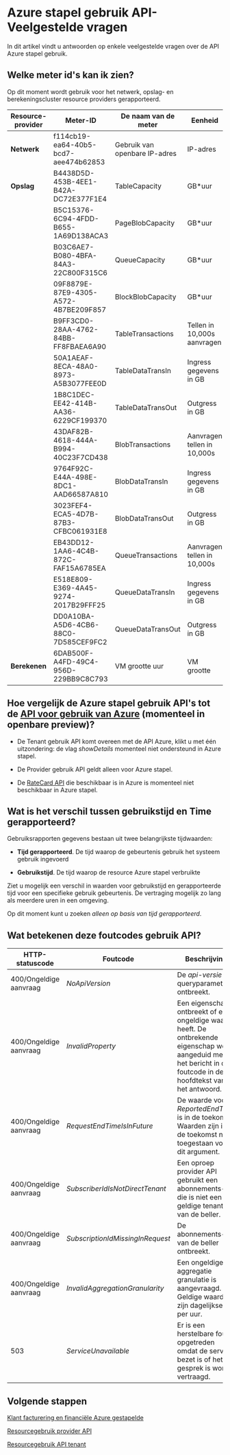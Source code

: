 <properties
    pageTitle="Veelgestelde vragen betrekking gebruik | Microsoft Azure"
    description="Lijst van Azure stapel meters vergelijking met Azure gebruik API, gebruikstijd en de tijd gerapporteerd foutcodes."
    services="azure-stack"
    documentationCenter=""
    authors="AlfredoPizzirani"
    manager="byronr"
    editor=""/>

<tags
    ms.service="azure-stack"
    ms.workload="na"
    ms.tgt_pltfrm="na"
    ms.devlang="na"
    ms.topic="article"
    ms.date="10/18/2016"
    ms.author="alfredop"/>

# <a name="azure-stack-usage-api-faqs"></a>Azure stapel gebruik API-Veelgestelde vragen
In dit artikel vindt u antwoorden op enkele veelgestelde vragen over de API Azure stapel gebruik.

## <a name="what-meter-ids-can-i-see"></a>Welke meter id's kan ik zien?

Op dit moment wordt gebruik voor het netwerk, opslag- en berekeningscluster resource providers gerapporteerd.

| **Resource-provider** | **Meter-ID** |**De naam van de meter** | **Eenheid** | **Aanvullende informatie** |
| --------------------------- | --------------------------------------- | -------------------------- | ---------------------------- | ----------------------------------------- |
| **Netwerk** | f114cb19-ea64-40b5-bcd7-aee474b62853 | Gebruik van openbare IP-adres | IP-adres |                    
| **Opslag**  | B4438D5D-453B-4EE1-B42A-DC72E377F1E4 | TableCapacity | GB\*uur | Totale capaciteit dat door tabellen |
|              | B5C15376-6C94-4FDD-B655-1A69D138ACA3 | PageBlobCapacity | GB\*uur | Totale capaciteit dat door BLOB van pagina 's |
|              | B03C6AE7-B080-4BFA-84A3-22C800F315C6 | QueueCapacity  | GB\*uur  | Totale capaciteit verbruikt door wachtrij |
| | 09F8879E-87E9-4305-A572-4B7BE209F857 | BlockBlobCapacity | GB\*uur  | Totale capaciteit dat door blok BLOB 's |
| | B9FF3CD0-28AA-4762-84BB-FF8FBAEA6A90 | TableTransactions  | Tellen in 10,000s aanvragen   | Tabel serviceaanvragen (in 10,000s) |
| | 50A1AEAF-8ECA-48A0-8973-A5B3077FEE0D | TableDataTransIn | Ingress gegevens in GB | Tabel service gegevens ingress in GB |
| | 1B8C1DEC-EE42-414B-AA36-6229CF199370 | TableDataTransOut | Outgress in GB | Tabel service gegevens egress in GB |
| | 43DAF82B-4618-444A-B994-40C23F7CD438 | BlobTransactions | Aanvragen tellen in 10,000s | Serviceaanvragen BLOB (in 10,000s) |
| | 9764F92C-E44A-498E-8DC1-AAD66587A810   | BlobDataTransIn    | Ingress gegevens in GB          | BLOB service gegevens ingress in GB 
| | 3023FEF4-ECA5-4D7B-87B3-CFBC061931E8   | BlobDataTransOut   | Outgress in GB              | BLOB service gegevens egress in GB 
| | EB43DD12-1AA6-4C4B-872C-FAF15A6785EA   | QueueTransactions  | Aanvragen tellen in 10,000s   | Wachtrij serviceaanvragen (in 10,000s) 
| | E518E809-E369-4A45-9274-2017B29FFF25   | QueueDataTransIn          | Ingress gegevens in GB         | Wachtrij service gegevens ingress in GB 
| | DD0A10BA-A5D6-4CB6-88C0-7D585CEF9FC2   | QueueDataTransOut         | Outgress in GB  | Wachtrij service gegevens egress in GB 
| **Berekenen** | 6DAB500F-A4FD-49C4-956D-229BB9C8C793 | VM grootte uur | VM grootte |



## <a name="how-do-the-azure-stack-usage-apis-compare-to-the-azure-usage-apihttpsmsdnmicrosoftcomlibraryazure1ea5b323-54bb-423d-916f-190de96c6a3c-currently-in-public-preview"></a>Hoe vergelijk de Azure stapel gebruik API's tot de [API voor gebruik van Azure](https://msdn.microsoft.com/library/azure/1ea5b323-54bb-423d-916f-190de96c6a3c) (momenteel in openbare preview)?

-   De Tenant gebruik API komt overeen met de API Azure, klikt u met één uitzondering: de vlag *showDetails* momenteel niet ondersteund in Azure stapel.

-   De Provider gebruik API geldt alleen voor Azure stapel.

-   De [RateCard API](https://msdn.microsoft.com/en-us/library/azure/mt219004.aspx) die beschikbaar is in Azure is momenteel niet beschikbaar in Azure stapel.

## <a name="what-is-the-difference-between-usage-time-and-reported-time"></a>Wat is het verschil tussen gebruikstijd en Time gerapporteerd?

Gebruiksrapporten gegevens bestaan uit twee belangrijkste tijdwaarden:

-   **Tijd gerapporteerd**. De tijd waarop de gebeurtenis gebruik het systeem gebruik ingevoerd

-   **Gebruikstijd**. De tijd waarop de resource Azure stapel verbruikte

Ziet u mogelijk een verschil in waarden voor gebruikstijd en gerapporteerde tijd voor een specifieke gebruik gebeurtenis. De vertraging mogelijk zo lang als meerdere uren in een omgeving.

Op dit moment kunt u zoeken *alleen op basis van tijd gerapporteerd*.

## <a name="what-do-these-usage-api-error-codes-mean"></a>Wat betekenen deze foutcodes gebruik API?

| **HTTP-statuscode** | **Foutcode** | **Beschrijving** |
| ---------------------- | ------------------------------------------------------------------ | ------------------------------------------------------------------------------------------------------------------------------------ |
| 400/Ongeldige aanvraag        | *NoApiVersion*     | De *api-versie* queryparameter ontbreekt.
| 400/Ongeldige aanvraag        | *InvalidProperty*  | Een eigenschap ontbreekt of een ongeldige waarde heeft. De ontbrekende eigenschap wordt aangeduid met het bericht in de foutcode in de hoofdtekst van het antwoord.
| 400/Ongeldige aanvraag        | *RequestEndTimeIsInFuture*  | De waarde voor *ReportedEndTime* is in de toekomst. Waarden zijn in de toekomst niet toegestaan voor dit argument.
| 400/Ongeldige aanvraag        | *SubscriberIdIsNotDirectTenant*    | Een oproep provider API gebruikt een abonnements-ID die is niet een geldige tenant van de beller.
| 400/Ongeldige aanvraag        | *SubscriptionIdMissingInRequest*   | De abonnements-ID van de beller ontbreekt.
| 400/Ongeldige aanvraag        | *InvalidAggregationGranularity*   | Een ongeldige aggregatie granulatie is aangevraagd. Geldige waarden zijn dagelijkse en per uur.
| 503                    | *ServiceUnavailable*   | Er is een herstelbare fout opgetreden omdat de service bezet is of het gesprek is wordt vertraagd. |

## <a name="next-steps"></a>Volgende stappen
[Klant facturering en financiële Azure gestapelde](azure-stack-billing-and-chargeback.md)

[Resourcegebruik provider API](azure-stack-provider-resource-api.md)

[Resourcegebruik API tenant](azure-stack-tenant-resource-usage-api.md)
